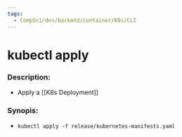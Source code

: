 ```yaml
---
tags:
  - CompSci/dev/backend/container/K8s/CLI
---
```

# kubectl apply
### Description:
- Apply a [[K8s Deployment]]
### Synopis:
- `kubectl apply -f release/kubernetes-manifests.yaml`
